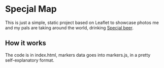 # Specjal Map

This is just a simple, static project based on Leaflet to showcase photos me
and my pals are taking around the world, drinking [Specjal
beer](https://www.specjal.pl).

## How it works

The code is in index.html, markers data goes into markers.js, in a pretty
self-explanatory format.

